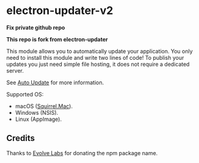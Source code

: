 # electron-updater-v2

**Fix private github repo**

**This repo is fork from electron-updater**

This module allows you to automatically update your application. You only need to install this module and write two lines of code!
To publish your updates you just need simple file hosting, it does not require a dedicated server.

See [Auto Update](https://electron.build/auto-update) for more information.

Supported OS:
 - macOS ([Squirrel.Mac](https://github.com/Squirrel/Squirrel.Mac)).
 - Windows (NSIS).
 - Linux (AppImage).

## Credits

Thanks to [Evolve Labs](https://www.evolvehq.com) for donating the npm package name.
